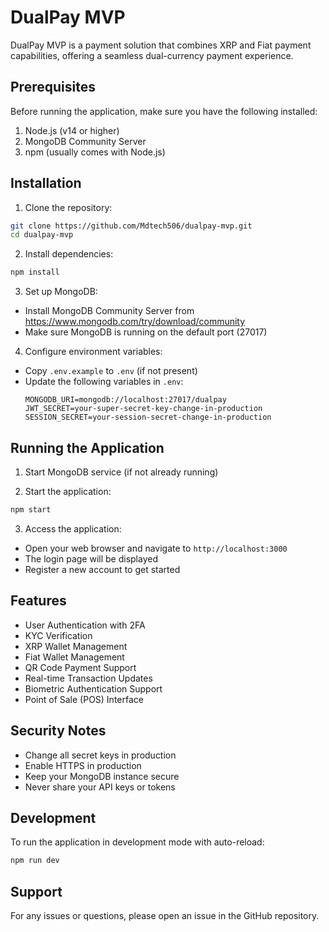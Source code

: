 # DualPay MVP

DualPay MVP is a payment solution that combines XRP and Fiat payment capabilities, offering a seamless dual-currency payment experience.

## Prerequisites

Before running the application, make sure you have the following installed:

1. Node.js (v14 or higher)
2. MongoDB Community Server
3. npm (usually comes with Node.js)

## Installation

1. Clone the repository:
```bash
git clone https://github.com/Mdtech506/dualpay-mvp.git
cd dualpay-mvp
```

2. Install dependencies:
```bash
npm install
```

3. Set up MongoDB:
- Install MongoDB Community Server from https://www.mongodb.com/try/download/community
- Make sure MongoDB is running on the default port (27017)

4. Configure environment variables:
- Copy `.env.example` to `.env` (if not present)
- Update the following variables in `.env`:
  ```
  MONGODB_URI=mongodb://localhost:27017/dualpay
  JWT_SECRET=your-super-secret-key-change-in-production
  SESSION_SECRET=your-session-secret-change-in-production
  ```

## Running the Application

1. Start MongoDB service (if not already running)

2. Start the application:
```bash
npm start
```

3. Access the application:
- Open your web browser and navigate to `http://localhost:3000`
- The login page will be displayed
- Register a new account to get started

## Features

- User Authentication with 2FA
- KYC Verification
- XRP Wallet Management
- Fiat Wallet Management
- QR Code Payment Support
- Real-time Transaction Updates
- Biometric Authentication Support
- Point of Sale (POS) Interface

## Security Notes

- Change all secret keys in production
- Enable HTTPS in production
- Keep your MongoDB instance secure
- Never share your API keys or tokens

## Development

To run the application in development mode with auto-reload:
```bash
npm run dev
```

## Support

For any issues or questions, please open an issue in the GitHub repository.
